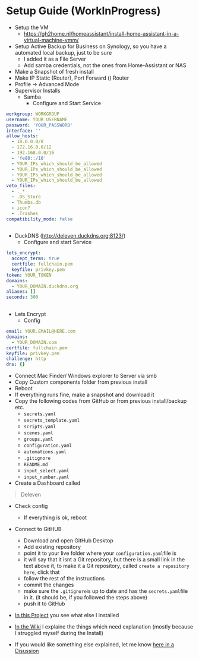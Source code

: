 # Setup Guide (WorkInProgress)

* Setup the VM
    * https://gh2home.nl/homeassistant/install-home-assistant-in-a-virtual-machine-vmm/
* Setup Active Backup for Business on Synology, so you have a automated local backup, just to be sure 
    * I added it as a File Server
    * Add samba credentials, not the ones from Home-Assistant or NAS
* Make a Snapshot of fresh install
* Make IP Static (Router), Port Forward () Router
* Profile -> Advanced Mode
* Supervisor Installs
    * Samba 
        * Configure and Start Service
```yml
workgroup: WORKGROUP
username: YOUR_USERNAME
password: 'YOUR_PASSWORD'
interface: ''
allow_hosts:
  - 10.0.0.0/8
  - 172.16.0.0/12
  - 192.168.0.0/16
  - 'fe80::/10'
  - YOUR_IPs_which_should_be_allowed
  - YOUR_IPs_which_should_be_allowed
  - YOUR_IPs_which_should_be_allowed
  - YOUR_IPs_which_should_be_allowed
veto_files:
  - ._*
  - .DS_Store
  - Thumbs.db
  - icon?
  - .Trashes
compatibility_mode: false
     
```
* DuckDNS (http://deleven.duckdns.org:8123/)
    * Configure and start Service
```yml
lets_encrypt:
  accept_terms: true
  certfile: fullchain.pem
  keyfile: privkey.pem
token: YOUR_TOKEN
domains:
  - YOUR_DOMAIN.duckdns.org
aliases: []
seconds: 300
     
```
* Lets Encrypt
    * Config
```yml
email: YOUR.EMAIL@HERE.com
domains:
  - YOUR_DOMAIN.com
certfile: fullchain.pem
keyfile: privkey.pem
challenge: http
dns: {}
```

* Connect Mac Finder/ Windows explorer to Server via smb
* Copy Custom components folder from previous install
* Reboot  
* If everything runs fine, make a snapshot and download it
* Copy the following codes from GitHub or from previous install/backup etc.
    * `secrets.yaml`
    * `secrets_template.yaml`
    * `scripts.yaml`
    * `scenes.yaml`
    * `groups.yaml`
    * `configuration.yaml`
    * `automations.yaml`
    * `.gitignore`
    * `README.md`
    * `input_select.yaml`
    * `input_number.yaml`
* Create a Dashboard called 
> Deleven
* Check config
    * If everything is ok, reboot

* Connect to GitHUB
    * Download and open GitHub Desktop
    * Add existing repository
    * point it to your live folder where your `configuration.yaml`file is
    *   it will say that it isnt a Git repository, but there is a small link in the text above it, to make it a Git repository, called `create a repository here`, click that
    * follow the rest of the instructions
    * commit the changes
    * make sure the `.gitignore`is up to date and has the `secrets.yaml`file in it. (it should be, if you followed the steps above)
    * push it to GitHub

* [In this Project](https://github.com/GSB-Deleven/Home-Assistant_config/projects/3) you see what else I installed

* [In the Wiki](https://github.com/GSB-Deleven/Home-Assistant_config/wiki) I explaine the things which need explanation (mostly because I struggled myself during the Install)

* If you would like something else explained, let me know [here in a Disussion](https://github.com/GSB-Deleven/Home-Assistant_config/discussions?discussions_q=category%3ARequest)


